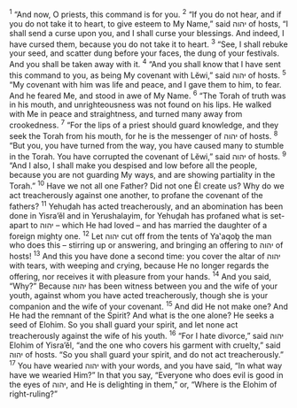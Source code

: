 <sup>1</sup> “And now, O priests, this command is for you.
<sup>2</sup> “If you do not hear, and if you do not take it to heart, to give esteem to My Name,” said יהוה of hosts, “I shall send a curse upon you, and I shall curse your blessings. And indeed, I have cursed them, because you do not take it to heart.
<sup>3</sup> “See, I shall rebuke your seed, and scatter dung before your faces, the dung of your festivals. And you shall be taken away with it.
<sup>4</sup> “And you shall know that I have sent this command to you, as being My covenant with Lĕwi,” said יהוה of hosts.
<sup>5</sup> “My covenant with him was life and peace, and I gave them to him, to fear. And he feared Me, and stood in awe of My Name.
<sup>6</sup> “The Torah of truth was in his mouth, and unrighteousness was not found on his lips. He walked with Me in peace and straightness, and turned many away from crookedness.
<sup>7</sup> “For the lips of a priest should guard knowledge, and they seek the Torah from his mouth, for he is the messenger of יהוה of hosts.
<sup>8</sup> “But you, you have turned from the way, you have caused many to stumble in the Torah. You have corrupted the covenant of Lĕwi,” said יהוה of hosts.
<sup>9</sup> “And I also, I shall make you despised and low before all the people, because you are not guarding My ways, and are showing partiality in the Torah.”
<sup>10</sup> Have we not all one Father? Did not one Ĕl create us? Why do we act treacherously against one another, to profane the covenant of the fathers?
<sup>11</sup> Yehuḏah has acted treacherously, and an abomination has been done in Yisra’ĕl and in Yerushalayim, for Yehuḏah has profaned what is set-apart to יהוה – which He had loved – and has married the daughter of a foreign mighty one.
<sup>12</sup> Let יהוה cut off from the tents of Ya‛aqoḇ the man who does this – stirring up or answering, and bringing an offering to יהוה of hosts!
<sup>13</sup> And this you have done a second time: you cover the altar of יהוה with tears, with weeping and crying, because He no longer regards the offering, nor receives it with pleasure from your hands.
<sup>14</sup> And you said, “Why?” Because יהוה has been witness between you and the wife of your youth, against whom you have acted treacherously, though she is your companion and the wife of your covenant.
<sup>15</sup> And did He not make one? And He had the remnant of the Spirit? And what is the one alone? He seeks a seed of Elohim. So you shall guard your spirit, and let none act treacherously against the wife of his youth.
<sup>16</sup> “For I hate divorce,” said יהוה Elohim of Yisra’ĕl, “and the one who covers his garment with cruelty,” said יהוה of hosts. “So you shall guard your spirit, and do not act treacherously.”
<sup>17</sup> You have wearied יהוה with your words, and you have said, “In what way have we wearied Him?” In that you say, “Everyone who does evil is good in the eyes of יהוה, and He is delighting in them,” or, “Where is the Elohim of right-ruling?”
